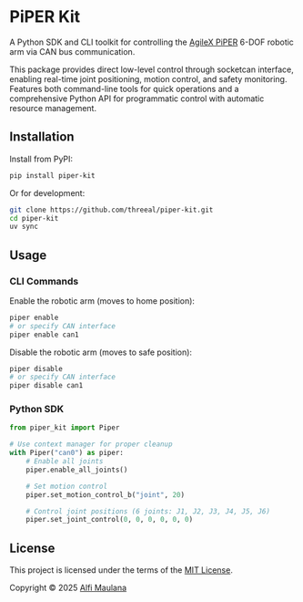 # PiPER Kit

A Python SDK and CLI toolkit for controlling the [AgileX PiPER](https://global.agilex.ai/products/piper) 6-DOF robotic arm via CAN bus communication.

This package provides direct low-level control through socketcan interface, enabling real-time joint positioning, motion control, and safety monitoring. Features both command-line tools for quick operations and a comprehensive Python API for programmatic control with automatic resource management.

## Installation

Install from PyPI:

```bash
pip install piper-kit
```

Or for development:

```bash
git clone https://github.com/threeal/piper-kit.git
cd piper-kit
uv sync
```

## Usage

### CLI Commands

Enable the robotic arm (moves to home position):

```bash
piper enable
# or specify CAN interface
piper enable can1
```

Disable the robotic arm (moves to safe position):

```bash
piper disable
# or specify CAN interface
piper disable can1
```

### Python SDK

```python
from piper_kit import Piper

# Use context manager for proper cleanup
with Piper("can0") as piper:
    # Enable all joints
    piper.enable_all_joints()

    # Set motion control
    piper.set_motion_control_b("joint", 20)

    # Control joint positions (6 joints: J1, J2, J3, J4, J5, J6)
    piper.set_joint_control(0, 0, 0, 0, 0, 0)
```

## License

This project is licensed under the terms of the [MIT License](./LICENSE).

Copyright © 2025 [Alfi Maulana](https://github.com/threeal)
